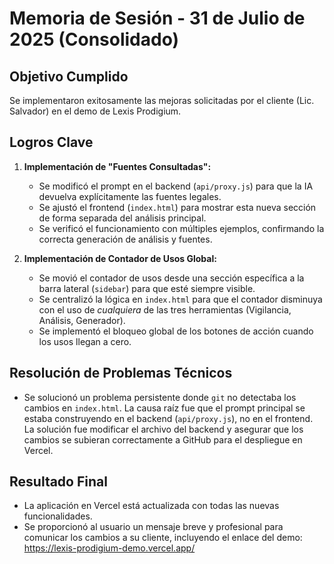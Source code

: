 # Memoria de Sesión - 31 de Julio de 2025 (Consolidado)

## Objetivo Cumplido
Se implementaron exitosamente las mejoras solicitadas por el cliente (Lic. Salvador) en el demo de Lexis Prodigium.

## Logros Clave
1.  **Implementación de "Fuentes Consultadas":**
    *   Se modificó el prompt en el backend (`api/proxy.js`) para que la IA devuelva explícitamente las fuentes legales.
    *   Se ajustó el frontend (`index.html`) para mostrar esta nueva sección de forma separada del análisis principal.
    *   Se verificó el funcionamiento con múltiples ejemplos, confirmando la correcta generación de análisis y fuentes.

2.  **Implementación de Contador de Usos Global:**
    *   Se movió el contador de usos desde una sección específica a la barra lateral (`sidebar`) para que esté siempre visible.
    *   Se centralizó la lógica en `index.html` para que el contador disminuya con el uso de *cualquiera* de las tres herramientas (Vigilancia, Análisis, Generador).
    *   Se implementó el bloqueo global de los botones de acción cuando los usos llegan a cero.

## Resolución de Problemas Técnicos
*   Se solucionó un problema persistente donde `git` no detectaba los cambios en `index.html`. La causa raíz fue que el prompt principal se estaba construyendo en el backend (`api/proxy.js`), no en el frontend. La solución fue modificar el archivo del backend y asegurar que los cambios se subieran correctamente a GitHub para el despliegue en Vercel.

## Resultado Final
*   La aplicación en Vercel está actualizada con todas las nuevas funcionalidades.
*   Se proporcionó al usuario un mensaje breve y profesional para comunicar los cambios a su cliente, incluyendo el enlace del demo: https://lexis-prodigium-demo.vercel.app/